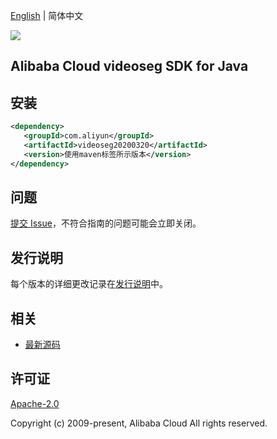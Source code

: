 [English](README.md) | 简体中文

![](https://aliyunsdk-pages.alicdn.com/icons/AlibabaCloud.svg)

## Alibaba Cloud videoseg SDK for Java

## 安装

```xml
<dependency>
   <groupId>com.aliyun</groupId>
   <artifactId>videoseg20200320</artifactId>
   <version>使用maven标签所示版本</version>
</dependency>
```

## 问题

[提交 Issue](https://github.com/aliyun/alibabacloud-sdk/issues/new)，不符合指南的问题可能会立即关闭。

## 发行说明

每个版本的详细更改记录在[发行说明](./ChangeLog.txt)中。

## 相关

- [最新源码](https://github.com/aliyun/alibabacloud-sdk/tree/master/java)

## 许可证

[Apache-2.0](http://www.apache.org/licenses/LICENSE-2.0)

Copyright (c) 2009-present, Alibaba Cloud All rights reserved.
